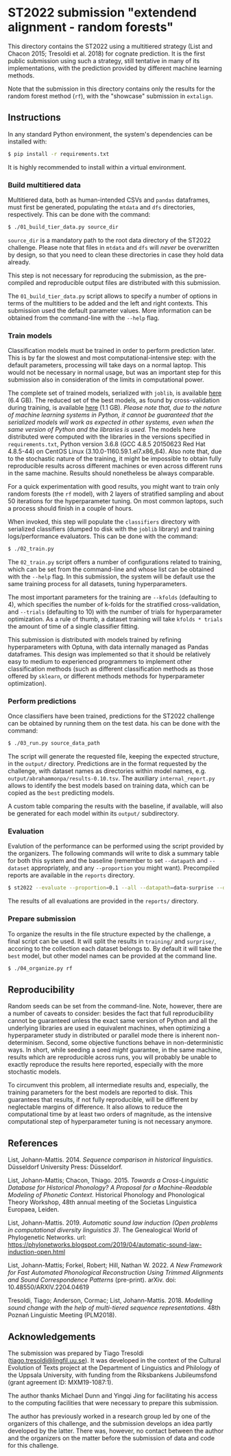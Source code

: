 # ST2022 submission "extendend alignment - random forests"

This directory contains the ST2022 using a multitiered strategy (List and Chacon 2015; Tresoldi et al. 2018)
for cognate prediction. It is the first public submission using such a strategy,
still tentative in many of its implementations, with the prediction provided by different
machine learning methods.

Note that the submission in this directory contains only the results for the
random forest method (`rf`), with the "showcase" submission in `extalign`.

## Instructions

In any standard Python environment, the system's dependencies can be installed with:

```bash
$ pip install -r requirements.txt
```

It is highly recommended to install within a virtual environment.

### Build multitiered data

Multitiered data, both as human-intended CSVs and `pandas` dataframes, must first be generated,
populating the `mtdata` and `dfs` directories, respectively. This can be done with the command:

```bash
$ ./01_build_tier_data.py source_dir
```

`source_dir` is a mandatory path to the root data directory of the ST2022 challenge. Please
note that files in `mtdata` and `dfs` will *never* be overwritten by design, so that you
need to clean these directories in case they hold data already.

This step is not necessary for reproducing the submission, as the pre-compiled and reproducible
output files are distributed with this submission.

The `01_build_tier_data.py` script allows to specify a number of options in terms of the multitiers
to be added and the left and right contexts. This submission used the default parameter values.
More information can be obtained from the command-line with the `--help` flag.

### Train models

Classification models must be trained in order to perform prediction later. This is by far
the slowest and most computational-intensive step: with the default parameters,
processing will take days on a normal laptop. This would not be necessary in normal
usage, but was an important step for this submission also in consideration of
the limits in computational power.

The complete set of trained models, serialized with `joblib`, is available
[here](https://uppsala.box.com/s/r9e8ag12dvpc6q24ufv06fis5v1bappy) (6.4 GB). The reduced set of the best models, as found by cross-validation
during training, is available [here](https://uppsala.box.com/s/tukf6gbpzqyl89hz6dznvbfxfk5ywl33) (1.1 GB). *Please note that, due to the
nature of machine learning systems in Python, it cannot be guaranteed that
the serialized models will work as expected in other systems, even when
the same version of Python and the libraries is used.*
The models here distributed were computed with the libraries in the versions specified
in `requirements.txt`, Python version 3.6.8 (GCC 4.8.5 20150623 Red Hat 4.8.5-44)
on CentOS Linux (3.10.0-1160.59.1.el7.x86\_64).
Also note that, due to the stochastic nature of the training, it might be impossible to obtain
fully reproducible results across different machines or even across different runs in
the same machine. Results should nonetheless be always comparable.

For a quick experimentation with good results, you might want to train only random
forests (the `rf` model), with 2 layers of stratified sampling and about 50
iterations for the hyperparameter tuning. On most common laptops, such a process should
finish in a couple of hours.

When invoked, this step will populate the `classifiers`
directory with serialized classifiers (dumped to disk with the `joblib` library) and
training logs/performance evaluators. This can be done with the command:

```bash
$ ./02_train.py
```

The `02_train.py` script offers a number of configurations related to training, which can be
set from the command-line and whose list can be obtained with the `--help` flag. In this
submission, the system will be default use the same training process for all
datasets, tuning hyperparameters.

The most important parameters for the training are `--kfolds` (defaulting to 4), which
specifies the number of k-folds for the stratified cross-validation, and
`--trials` (defaulting to 10) with the number of trials for hyperparameter optimization.
As a rule of thumb, a dataset training will take `kfolds * trials` the amount of time
of a single classifier fitting.

This submission is distributed with models trained by refining hyperparameters with Optuna,
with data internally managed as Pandas dataframes.
This design was implemented so that it should be relatively easy to medium to experienced
programmers to implement other classification methods (such as different classification
methods as those offered by `sklearn`, or different methods methods for hyperparameter
optimization).

### Perform predictions

Once classifiers have been trained, predictions for the ST2022 challenge can be
obtained by running them on the test data. his can be done with the command:

```bash
$ ./03_run.py source_data_path
```

The script will generate the requested file, keeping the expected structure, in
the `output/` directory. Predictions are in the format requested by the challenge,
with dataset names as directories within model names, e.g.
`output/abrahammonpa/results-0.10.tsv`. The auxiliary `internal_report.py`
allows to identify the best models based on training data, which can be
copied as the `best` predicting models. 

A custom table comparing the results with the baseline,
if available, will also be generated for each model within its `output/`
subdirectory.

### Evaluation

Evalution of the performance can be performed using the script provided by the
organizers. The following commands will write to disk a summary table for both this
system and the baseline (remember to set `--datapath` and `--dataset` appropriately,
and any `--proportion` you might want). Precompiled reports are available in
the `reports` directory.

```bash
$ st2022 --evaluate --proportion=0.1 --all --datapath=data-surprise --datasets=datasets-surprise.json --test-path=output/best
```

The results of all evaluations are provided in the `reports/` directory.

### Prepare submission

To organize the results in the file structure expected by the challenge,
a final script can be used. It will split the results in `training/` and `surprise/`,
accoring to the collection each dataset belongs to. By default it will
take the `best` model, but other model names can be provided at the command line.

```bash
$ ./04_organize.py rf
```

## Reproducibility

Random seeds can be set from the command-line. Note, however, there are a number of caveats to consider:
besides the fact that full reproducibility cannot be guaranteed unless the exact same version of Python and
all the underlying libraries are used in equivalent machines, when optimizing a hyperparameter study in distributed
or parallel mode there is inherent non-determinism. Second, some objective functions behave in non-deterministic
ways. In short, while seeding a seed *might* guarantee, in the same machine, results which are reproducible across
runs, you will probably be unable to exactly reproduce the results here reported, especially
with the more stochastic models.

To circumvent this problem, all intermediate results and, especially, the training parameters for the best models
are reported to disk. This guarantees that results, if not fully reproducible, will be different by neglectable
margins of difference. It also allows to reduce the computational time by at least two orders of
magnitude, as the intensive computational step of hyperparameter tuning is not necessary anymore.

## References

List, Johann-Mattis. 2014. *Sequence comparison in historical linguistics*. Düsseldorf University Press: Düsseldorf. 

List, Johann-Mattis; Chacon, Thiago. 2015. *Towards a Cross-Linguistic Database for Historical Phonology? A Proposal
for a Machine-Readable Modeling of Phonetic Context*. Historical Phonology and Phonological Theory Workshop,
48th annual meeting of the Societas Linguistica Europaea, Leiden. 

List, Johann-Mattis. 2019. *Automatic sound law induction (Open problems in computational diversity linguistics 3)*. The Genealogical World of Phylogenetic Networks. url: https://phylonetworks.blogspot.com/2019/04/automatic-sound-law-induction-open.html

List, Johann-Mattis; Forkel, Robert; Hill, Nathan W. 2022. *A New Framework for Fast Automated Phonological Reconstruction Using Trimmed Alignments and Sound Correspondence Patterns* (pre-print). arXiv. doi: 10.48550/ARXIV.2204.04619

Tresoldi, Tiago; Anderson, Cormac; List, Johann-Mattis. 2018. *Modelling sound change with the help of multi-tiered
sequence representations*. 48th Poznań Linguistic Meeting (PLM2018).


## Acknowledgements

The submission was prepared by Tiago Tresoldi (tiago.tresoldi@lingfil.uu.se). It was developed in the context of
the Cultural Evolution of Texts project at the Department of Linguistics and Philology of the Uppsala
University, with funding from the Riksbankens Jubileumsfond
(grant agreement ID: MXM19-1087:1).

The author thanks Michael Dunn and Yingqi Jing for facilitating his access to the computing facilities that
were necessary to prepare this submission.

The author has previously worked in a research group led by one of the organizers of this challenge, and the
submission develops an idea partly developed by the latter. There was, however, no contact between the author and
the organizers on the matter before the submission of data and code for this challenge.
